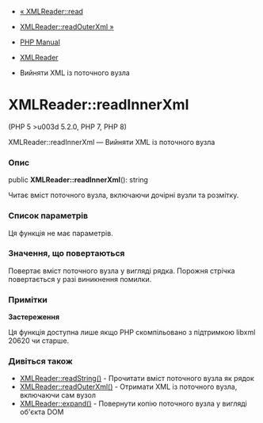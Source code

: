 - [« XMLReader::read](xmlreader.read.md)
- [XMLReader::readOuterXml »](xmlreader.readouterxml.md)

- [PHP Manual](index.md)
- [XMLReader](class.xmlreader.md)
- Вийняти XML із поточного вузла

# XMLReader::readInnerXml

(PHP 5 \>u003d 5.2.0, PHP 7, PHP 8)

XMLReader::readInnerXml — Вийняти XML із поточного вузла

### Опис

public **XMLReader::readInnerXml**(): string

Читає вміст поточного вузла, включаючи дочірні вузли та розмітку.

### Список параметрів

Ця функція не має параметрів.

### Значення, що повертаються

Повертає вміст поточного вузла у вигляді рядка. Порожня стрічка
повертається у разі виникнення помилки.

### Примітки

**Застереження**

Ця функція доступна лише якщо PHP скомпільовано з підтримкою libxml
20620 чи старше.

### Дивіться також

- [XMLReader::readString()](xmlreader.readstring.md) - Прочитати
вміст поточного вузла як рядок
- [XMLReader::readOuterXml()](xmlreader.readouterxml.md) - Отримати
XML із поточного вузла, включаючи сам вузол
- [XMLReader::expand()](xmlreader.expand.md) - Повернути копію
поточного вузла у вигляді об'єкта DOM
